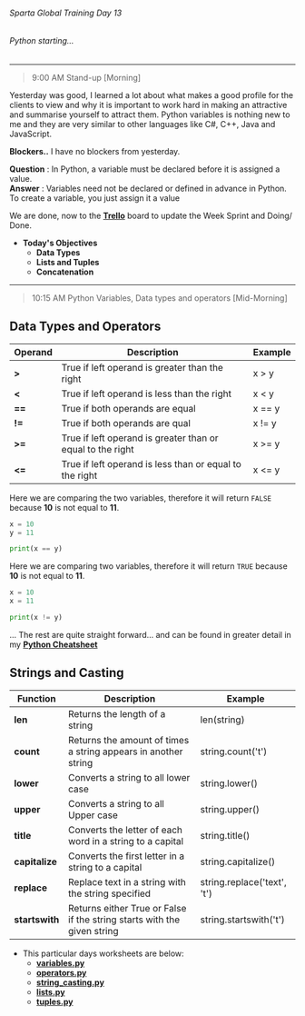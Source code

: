 ###### Sparta Global Training Day 13
###### Python starting...
___

> 9:00 AM Stand-up [Morning]

Yesterday was good, I learned a lot about what makes a good profile for the clients to view and why
it is important to work hard in making an attractive and summarise yourself to attract them. Python 
variables is nothing new to me and they are very similar to other languages like C#, C++, Java and JavaScript.

**Blockers..** I have no blockers from yesterday. 

**Question** : In Python, a variable must be declared before it is assigned a value.
<br>**Answer** : Variables need not be declared or defined in advance in Python. To create a variable, you just assign it a value

We are done, now to the [**Trello**](https://trello.com/b/eZdQiVQU/engineering-67) board to update the Week Sprint and Doing/ Done.

* **Today's Objectives**
    * **Data Types**
    * **Lists and Tuples**
    * **Concatenation**
    
___

> 10:15 AM Python Variables, Data types and operators [Mid-Morning]
    
## Data Types and Operators

| Operand | Description                                                | Example |
|---------|------------------------------------------------------------|---------|
| **>**       | True if left operand is greater than the right             | x > y   |
| **<**       | True if left operand is less than the right                | x < y   |
| **==**      | True if both operands are equal                            | x == y  |
| **!=**      | True if both operands are qual                             | x != y  |
| **>=**      | True if left operand is greater than or equal to the right | x >= y  |
| **<=**      | True if left operand is less than or equal to the right    | x <= y  |
Here we are comparing the two variables, therefore it will return `FALSE` because **10** is not equal to **11**.
```python
x = 10 
y = 11 

print(x == y)
```

Here we are comparing two variables, therefore it will return `TRUE` because **10** is not equal to **11**.
```python
x = 10
x = 11

print(x != y)
```

... The rest are quite straight forward... and can be found in greater detail in my [**Python Cheatsheet**](W3Schools-Python-CheatSheet.md)


## Strings and Casting

| Function   | Description                                                             | Example                     |
|------------|-------------------------------------------------------------------------|-----------------------------|
| **len**        | Returns the length of a string                                          | len(string)                 |
| **count**      | Returns the amount of times a string appears in another string          | string.count('t')           |
| **lower**      | Converts a string to all lower case                                     | string.lower()              |
| **upper**      | Converts a string to all Upper case                                     | string.upper()              |
| **title**      | Converts the letter of each word in a string to a capital               | string.title()              |
| **capitalize** | Converts the first letter in a string to a capital                      | string.capitalize()         |
| **replace**    | Replace text in a string with the string specified                      | string.replace('text', 't') |
| **startswith** | Returns either True or False if the string starts with the given string | string.startswith('t')      |



* This particular days worksheets are below: <br>
    * [**variables.py**](../../Python-Files/Revision-Files/variables.py)
    * [**operators.py**](../../Python-Files/Revision-Files/operators.py)
    * [**string_casting.py**](../../Python-Files/Revision-Files/strings.py)
    * [**lists.py**](../../Python-Files/Revision-Files/lists.py)
    * [**tuples.py**](../../Python-Files/Revision-Files/tuples.py) 

